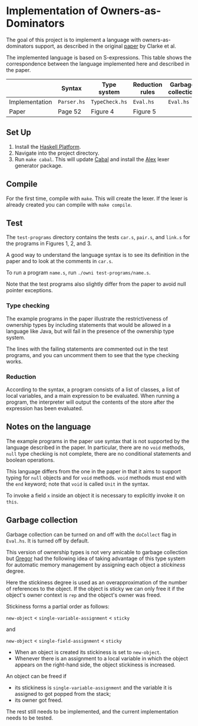 # Implementation of Owners-as-Dominators

The goal of this project is to implement a language with owners-as-dominators support,
as described in the original [paper](http://citeseerx.ist.psu.edu/viewdoc/summary?doi=10.1.1.23.2115) by Clarke et al.

The implemented language is based on S-expressions.
This table shows the correspondence between the language implemented here and described in the paper.

|                | Syntax      | Type system    | Reduction rules | Garbage collection |
|----------------|-------------|----------------|-----------------|--------------------|
| Implementation | `Parser.hs` | `TypeCheck.hs` | `Eval.hs`       | `Eval.hs`          |
| Paper          | Page 52     | Figure 4       | Figure 5        |                    |

## Set Up
1. Install the [Haskell Platform](https://www.haskell.org/platform/).
2. Navigate into the project directory.
3. Run `make cabal`. This will update [Cabal](https://www.haskell.org/cabal/) and install the
   [Alex](https://www.haskell.org/alex/) lexer generator package.

## Compile
For the first time, compile with `make`. This will create the lexer.
If the lexer is already created you can compile with `make compile`.

## Test
The `test-programs` directory contains the tests `car.s`, `pair.s`, and `link.s`
  for the programs in Figures 1, 2, and 3.

A good way to understand the language syntax is to see its definition
in the paper and to look at the comments in `car.s`.

To run a program `name.s`, run `./owni test-programs/name.s`.

Note that the test programs also slightly differ from the paper to avoid null pointer exceptions.

### Type checking
The example programs in the paper illustrate the restrictiveness of ownership types
by including statements that would be allowed in a language like Java, but will
fail in the presence of the ownership type system.

The lines with the failing statements are commented out in the test programs, and you can uncomment them
to see that the type checking works.

### Reduction
According to the syntax, a program consists of a list of classes, a list of local variables,
and a main expression to be evaluated.
When running a program, the interpreter will output the contents of the store after
the expression has been evaluated.

## Notes on the language
The example programs in the paper use syntax that is not supported by the language
described in the paper. In particular, there are no `void` methods, `null` type checking is not complete,
there are no conditional statements and boolean operations.

This language differs from the one in the paper in that it aims to support typing for `null` objects
and for `void` methods.
`void` methods must end with the `end` keyword; note that `void` is called `Unit` in the syntax.

To invoke a field `x` inside an object it is necessary to explicitly invoke it on `this`.

## Garbage collection
Garbage collection can be turned on and off with the `doCollect` flag in `Eval.hs`.
It is turned off by default.

This version of ownership types is not very amicable to garbage collection but
[Gregor](http://the.gregor.institute) had the following idea of taking advantage of this type system for automatic
memory management by assigning each object a _stickiness_ degree.

Here the stickiness degree is used as an overapproximation of the number
 of references to the object.
If the object is sticky we can only free it if the object's
owner context is `rep` and the object's owner was freed.

Stickiness forms a partial order as follows:

`new-object` < `single-variable-assignment` < `sticky`

and

`new-object` < `single-field-assignment` < `sticky`

- When an object is created its stickiness is set to `new-object`.
- Whenever there is an assignment to a local variable in which the object appears
  on the right-hand side, the object stickiness is increased.

An object can be freed if
- its stickiness is `single-variable-assignment` and the variable
  it is assigned to got popped from the stack;
- its owner got freed.



The rest still needs to be implemented, and the current implementation needs to be tested.